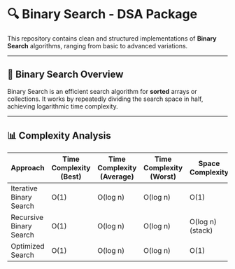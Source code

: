 # 🔍 Binary Search - DSA Package

This repository contains clean and structured implementations of **Binary Search** algorithms, ranging from basic to advanced variations.

---

## 🧠 Binary Search Overview

Binary Search is an efficient search algorithm for **sorted** arrays or collections. It works by repeatedly dividing the search space in half, achieving logarithmic time complexity.

---

## 📊 Complexity Analysis

| Approach                | Time Complexity (Best) | Time Complexity (Average) | Time Complexity (Worst) | Space Complexity |
| ----------------------- | ---------------------- | ------------------------- | ----------------------- | ---------------- |
| Iterative Binary Search | O(1)                   | O(log n)                  | O(log n)                | O(1)             |
| Recursive Binary Search | O(1)                   | O(log n)                  | O(log n)                | O(log n) (stack) |
| Optimized Search        | O(1)                   | O(log n)                  | O(log n)                | O(1)             |
